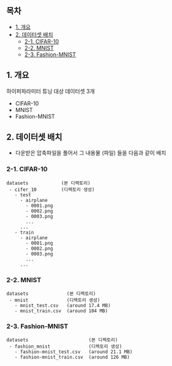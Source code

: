 ## 목차

* [1. 개요](#1-개요)
* [2. 데이터셋 배치](#2-데이터셋-배치)
  * [2-1. CIFAR-10](#2-1-cifar-10)
  * [2-2. MNIST](#2-2-mnist)
  * [2-3. Fashion-MNIST](#2-3-fashion-mnist)

## 1. 개요

하이퍼파라미터 튜닝 대상 데이터셋 3개

* CIFAR-10
* MNIST
* Fashion-MNIST

## 2. 데이터셋 배치

* 다운받은 압축파일을 풀어서 그 내용물 (파일) 들을 다음과 같이 배치

### 2-1. CIFAR-10

```
datasets            (본 디렉토리)
 - cifer_10         (디렉토리 생성)
   - test
     - airplane
       - 0001.png
       - 0002.png
       - 0003.png
       ...
     ...
   - train
     - airplane
       - 0001.png
       - 0002.png
       - 0003.png
       ...
     ...   
```

### 2-2. MNIST

```
datasets              (본 디렉토리)
 - mnist              (디렉토리 생성)
   - mnist_test.csv   (around 17.4 MB)
   - mnist_train.csv  (around 104 MB)
```

### 2-3. Fashion-MNIST

```
datasets                      (본 디렉토리)
 - fashion_mnist              (디렉토리 생성)
   - fashion-mnist_test.csv   (around 21.1 MB)
   - fashion-mnist_train.csv  (around 126 MB)
```